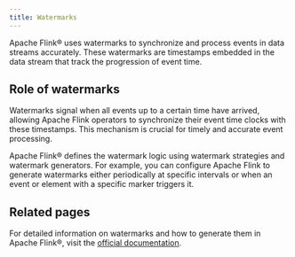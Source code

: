 ```yaml
---
title: Watermarks
---
```


Apache Flink® uses watermarks to synchronize and process events in data streams accurately. These watermarks are timestamps embedded in the data stream that track the progression of event time.

## Role of watermarks

Watermarks signal when all events up to a certain time have arrived, allowing
Apache Flink operators to synchronize their event time clocks with these timestamps.
This mechanism is crucial for timely and accurate event processing.

Apache Flink® defines the watermark logic using watermark strategies and watermark
generators. For example, you can configure Apache Flink to generate
watermarks either periodically at specific intervals or when an event or element
with a specific marker triggers it.

## Related pages

For detailed information on watermarks and how to generate them in Apache Flink®, visit the [official documentation](https://ci.apache.org/projects/flink/flink-docs-release-1.19/docs/dev/datastream/event-time/generating_watermarks/).
